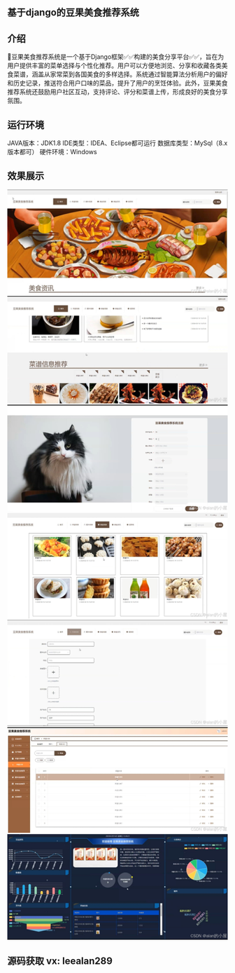 ## 基于django的豆果美食推荐系统

## 介绍
👑豆果美食推荐系统是一个基于Django框架✅✅构建的美食分享平台✅✅，旨在为用户提供丰富的菜单选择与个性化推荐。用户可以方便地浏览、分享和收藏各类美食菜谱，涵盖从家常菜到各国美食的多样选择。系统通过智能算法分析用户的偏好和历史记录，推送符合用户口味的菜品，提升了用户的烹饪体验。此外，豆果美食推荐系统还鼓励用户社区互动，支持评论、评分和菜谱上传，形成良好的美食分享氛围。

## 运行环境
JAVA版本：JDK1.8 IDE类型：IDEA、Eclipse都可运行 数据库类型：MySql（8.x版本都可） 硬件环境：Windows

## 效果展示
![输入图片说明](imag/1.png)
![输入图片说明](imag/2.png)
![输入图片说明](imag/3.png)
![输入图片说明](imag/4.png)
![输入图片说明](imag/5.png)
![输入图片说明](imag/6.png)
![输入图片说明](imag/7.png)
## 源码获取 vx:  leealan289
